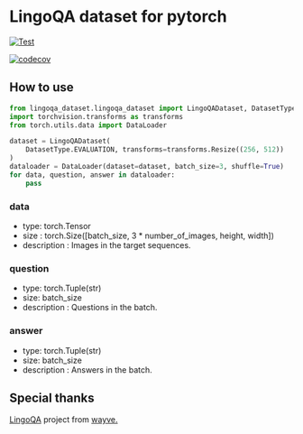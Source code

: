 # LingoQA dataset for pytorch

[![Test](https://github.com/hakuturu583/lingoqa_dataset/actions/workflows/test.yml/badge.svg)](https://github.com/hakuturu583/lingoqa_dataset/actions/workflows/test.yml)

[![codecov](https://codecov.io/gh/hakuturu583/lingoqa_dataset/graph/badge.svg?token=WE0LoxY9g2)](https://codecov.io/gh/hakuturu583/lingoqa_dataset)

## How to use

```python
from lingoqa_dataset.lingoqa_dataset import LingoQADataset, DatasetType
import torchvision.transforms as transforms
from torch.utils.data import DataLoader

dataset = LingoQADataset(
    DatasetType.EVALUATION, transforms=transforms.Resize((256, 512))
)
dataloader = DataLoader(dataset=dataset, batch_size=3, shuffle=True)
for data, question, answer in dataloader:
    pass
```

### data

- type: torch.Tensor
- size : torch.Size([batch_size, 3 * number_of_images, height, width])
- description : Images in the target sequences.

### question

- type: torch.Tuple(str)
- size: batch_size
- description : Questions in the batch.

### answer

- type: torch.Tuple(str)
- size: batch_size
- description : Answers in the batch.

## Special thanks

[LingoQA](https://github.com/wayveai/LingoQA) project from [wayve.](https://wayve.ai/)
